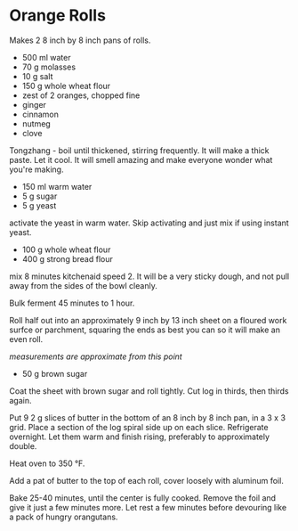 # Orange Rolls

Makes 2 8 inch by 8 inch pans of rolls.

- 500 ml water
- 70 g molasses
- 10 g salt
- 150 g whole wheat flour
- zest of 2 oranges, chopped fine
- ginger
- cinnamon
- nutmeg
- clove

Tongzhang - boil until thickened, stirring frequently. It will make a thick paste. Let it cool. It will smell amazing and make everyone wonder what you're making.

- 150 ml warm water
- 5 g sugar
- 5 g yeast

activate the yeast in warm water. Skip activating and just mix if using instant yeast.

- 100 g whole wheat flour
- 400 g strong bread flour

mix 8 minutes kitchenaid speed 2. It will be a very sticky dough, and not pull away from the sides of the bowl cleanly. 

Bulk ferment 45 minutes to 1 hour.

Roll half out into an approximately 9 inch by 13 inch sheet on a floured work surfce or parchment, squaring the ends as best you can so it will make an even roll.

_measurements are approximate from this point_

- 50 g brown sugar

Coat the sheet with brown sugar and roll tightly. Cut log in thirds, then thirds again. 

Put 9 2 g slices of butter in the bottom of an 8 inch by 8 inch pan, in a 3 x 3 grid. Place a section of the log spiral side up on each slice. Refrigerate overnight. Let them warm and finish rising, preferably to approximately double. 

Heat oven to 350 °F. 

Add a pat of butter to the top of each roll, cover loosely with aluminum foil. 

Bake 25-40 minutes, until the center is fully cooked. Remove the foil and give it just a few minutes more. Let rest a few minutes before devouring like a pack of hungry orangutans.



